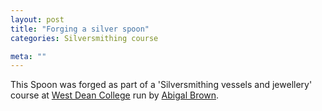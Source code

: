 ```yaml
---
layout: post
title: "Forging a silver spoon"
categories: Silversmithing course

meta: ""
---
```


This Spoon was forged as part of a 'Silversmithing vessels and jewellery' course at [West Dean College](https://www.westdean.ac.uk/short-courses/courses?category=Metalworking&subcategory=Silversmithing) run by [Abigal Brown](https://www.westdean.ac.uk/tutors/abigail-brown).



